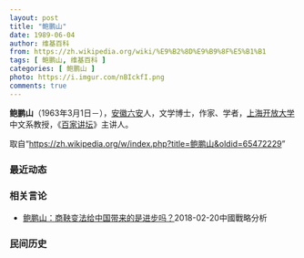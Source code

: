 ```yaml
---
layout: post
title: "鲍鹏山"
date: 1989-06-04
author: 维基百科
from: https://zh.wikipedia.org/wiki/%E9%B2%8D%E9%B9%8F%E5%B1%B1
tags: [ 鲍鹏山, 维基百科 ]
categories: [ 鲍鹏山 ]
photo: https://i.imgur.com/nBIckfI.png
comments: true
---
```

<div class="mw-parser-output">
<p><b>鲍鹏山</b>（1963年3月1日<span class="useeditintro" title="Template:BLP editintro">－</span>），<a href="/wiki/%E5%AE%89%E5%BE%BD" class="mw-redirect" title="安徽">安徽</a><a href="/wiki/%E5%85%AD%E5%AE%89" class="mw-redirect" title="六安">六安</a>人，文学博士，作家、学者，<a href="/wiki/%E4%B8%8A%E6%B5%B7%E5%BC%80%E6%94%BE%E5%A4%A7%E5%AD%A6" title="上海开放大学">上海开放大学</a>中文系教授，《<a href="/wiki/%E7%99%BE%E5%AE%B6%E8%AE%B2%E5%9D%9B" title="百家讲坛">百家讲坛</a>》主讲人。
</p>
</div><noscript><img src="//zh.wikipedia.org/wiki/Special:CentralAutoLogin/start?type=1x1" alt="" title="" width="1" height="1" style="border: none; position: absolute;"></noscript>
<div class="printfooter">取自“<a dir="ltr" href="https://zh.wikipedia.org/w/index.php?title=鲍鹏山&amp;oldid=65472229">https://zh.wikipedia.org/w/index.php?title=鲍鹏山&amp;oldid=65472229</a>”</div><div id="recent-news"><h3>最近动态</h3><ul></ul></div><div id="open-opinion"><h3>相关言论</h3><ul><li><a href="https://nodebe4.github.io/opinion/2018-02-20/%E9%B2%8D%E9%B9%8F%E5%B1%B1-%E5%95%86%E9%9E%85%E5%8F%98%E6%B3%95%E7%BB%99%E4%B8%AD%E5%9B%BD%E5%B8%A6%E6%9D%A5%E7%9A%84%E6%98%AF%E8%BF%9B%E6%AD%A5%E5%90%97/" title="鲍鹏山">鲍鹏山：商鞅变法给中国带来的是进步吗？</a><time>2018-02-20</time><a class="tag">中國戰略分析</a></li>
</ul></div><div id="mjls-record"><h3>民间历史</h3><ul></ul></div>